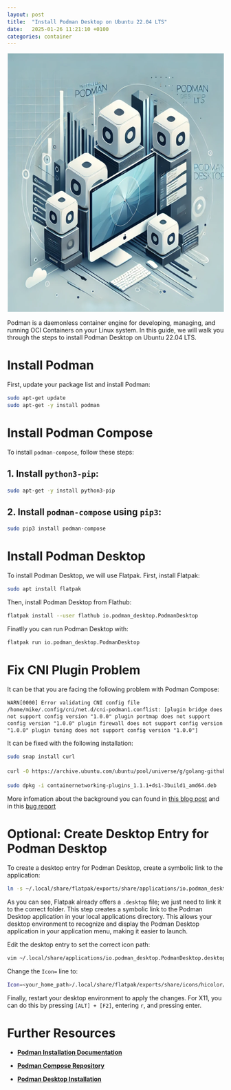 ```yaml
---
layout: post
title:  "Install Podman Desktop on Ubuntu 22.04 LTS"
date:   2025-01-26 11:21:10 +0100
categories: container
---
```


<img src="https://github.com/ItsAMeMarcel/blog-resources/blob/main/images/2025-01-26-Ubuntu-Podman-setup/title.png?raw=true" width="600" height="600" alt="">



Podman is a daemonless container engine for developing, managing, and running OCI Containers on your Linux system. In this guide, we will walk you through the steps to install Podman Desktop on Ubuntu 22.04 LTS.

# Install Podman

First, update your package list and install Podman:

```sh
sudo apt-get update
sudo apt-get -y install podman
```
# Install Podman Compose

To install `podman-compose`, follow these steps:

## 1. Install `python3-pip`:
```sh
sudo apt-get -y install python3-pip
```
## 2. Install `podman-compose` using `pip3`:
```sh
sudo pip3 install podman-compose
```
# Install Podman Desktop

To install Podman Desktop, we will use Flatpak. First, install Flatpak:

```sh
sudo apt install flatpak
```
Then, install Podman Desktop from Flathub:

```sh
flatpak install --user flathub io.podman_desktop.PodmanDesktop
```
Finatlly you can run Podman Desktop with:

```sh
flatpak run io.podman_desktop.PodmanDesktop
```
# Fix CNI Plugin Problem

It can be that you are facing the following problem with Podman Compose:

```
WARN[0000] Error validating CNI config file /home/mike/.config/cni/net.d/cni-podman1.conflist: [plugin bridge does not support config version "1.0.0" plugin portmap does not support config version "1.0.0" plugin firewall does not support config version "1.0.0" plugin tuning does not support config version "1.0.0"]
```
It can be fixed with the following installation:

```bash
sudo snap install curl

curl -O https://archive.ubuntu.com/ubuntu/pool/universe/g/golang-github-containernetworking-plugins/containernetworking-plugins_1.1.1+ds1-3build1_amd64.deb

sudo dpkg -i containernetworking-plugins_1.1.1+ds1-3build1_amd64.deb
```
More infomation about the background you can found in [this blog post](https://www.michaelmcculley.com/updating-cni-plugins-for-podman-a-step-by-step-guide/) and in this [bug report](https://bugs.launchpad.net/ubuntu/+source/libpod/+bug/2024394) 

# Optional: Create Desktop Entry for Podman Desktop

To create a desktop entry for Podman Desktop, create a symbolic link to the application:

```sh
ln -s ~/.local/share/flatpak/exports/share/applications/io.podman_desktop.PodmanDesktop.desktop ~/.local/share/applications/
```
As you can see, Flatpak already offers a `.desktop` file; we just need to link it to the correct folder. This step creates a symbolic link to the Podman Desktop application in your local applications directory. This allows your desktop environment to recognize and display the Podman Desktop application in your application menu, making it easier to launch.

Edit the desktop entry to set the correct icon path:
```sh
vim ~/.local/share/applications/io.podman_desktop.PodmanDesktop.desktop
```
Change the `Icon=` line to:
```sh
Icon=<your_home_path>/.local/share/flatpak/exports/share/icons/hicolor/128x128/apps/io.podman_desktop.PodmanDesktop.png
```
Finally, restart your desktop environment to apply the changes. For X11, you can do this by pressing `[ALT] + [F2]`, entering `r`, and pressing enter.

# Further Resources
- **[Podman Installation Documentation](https://podman.io/docs/installation)**

- **[Podman Compose Repository](https://github.com/containers/podman-compose)**

- **[Podman Desktop Installation](https://podman-desktop.io/docs/installation/linux-install)**

